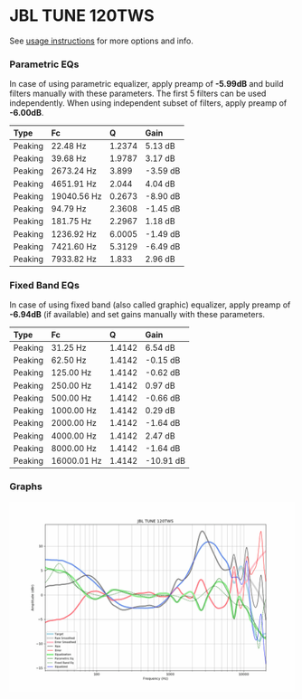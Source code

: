 # JBL TUNE 120TWS
See [usage instructions](https://github.com/jaakkopasanen/AutoEq#usage) for more options and info.

### Parametric EQs
In case of using parametric equalizer, apply preamp of **-5.99dB** and build filters manually
with these parameters. The first 5 filters can be used independently.
When using independent subset of filters, apply preamp of **-6.00dB**.

| Type    | Fc          |      Q | Gain     |
|:--------|:------------|:-------|:---------|
| Peaking | 22.48 Hz    | 1.2374 | 5.13 dB  |
| Peaking | 39.68 Hz    | 1.9787 | 3.17 dB  |
| Peaking | 2673.24 Hz  | 3.899  | -3.59 dB |
| Peaking | 4651.91 Hz  | 2.044  | 4.04 dB  |
| Peaking | 19040.56 Hz | 0.2673 | -8.90 dB |
| Peaking | 94.79 Hz    | 2.3608 | -1.45 dB |
| Peaking | 181.75 Hz   | 2.2967 | 1.18 dB  |
| Peaking | 1236.92 Hz  | 6.0005 | -1.49 dB |
| Peaking | 7421.60 Hz  | 5.3129 | -6.49 dB |
| Peaking | 7933.82 Hz  | 1.833  | 2.96 dB  |

### Fixed Band EQs
In case of using fixed band (also called graphic) equalizer, apply preamp of **-6.94dB**
(if available) and set gains manually with these parameters.

| Type    | Fc          |      Q | Gain      |
|:--------|:------------|:-------|:----------|
| Peaking | 31.25 Hz    | 1.4142 | 6.54 dB   |
| Peaking | 62.50 Hz    | 1.4142 | -0.15 dB  |
| Peaking | 125.00 Hz   | 1.4142 | -0.62 dB  |
| Peaking | 250.00 Hz   | 1.4142 | 0.97 dB   |
| Peaking | 500.00 Hz   | 1.4142 | -0.66 dB  |
| Peaking | 1000.00 Hz  | 1.4142 | 0.29 dB   |
| Peaking | 2000.00 Hz  | 1.4142 | -1.64 dB  |
| Peaking | 4000.00 Hz  | 1.4142 | 2.47 dB   |
| Peaking | 8000.00 Hz  | 1.4142 | -1.64 dB  |
| Peaking | 16000.01 Hz | 1.4142 | -10.91 dB |

### Graphs
![](./JBL%20TUNE%20120TWS.png)